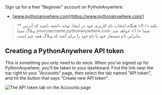 Sign up for a free "Beginner" account on PythonAnywhere:

* [www.pythonanywhere.com](https://www.pythonanywhere.com/)

> ** نکته </ 0> هنگام انتخاب نام کاربری خود در اینجا، توجه داشته باشید که آدرس وبلاگ شما  yourusername.pythonanywhere.com شما </ 1> خواهد شد، بنابراین نام مستعار خود یا نام خود را برای آنچه که وبلاگ همه چیز است.</p>
</blockquote>

<h2>Creating a PythonAnywhere API token</h2>

<p>This is something you only need to do once.  When you've signed up for PythonAnywhere, you'll be taken to your dashboard.  Find the link near the top right to your "Accounts" page, then select the tab named "API token", and hit the button that says "Create new API token".</p>

<p><img src="images/pythonanywhere_create_api_token.png" alt="The API token tab on the Accounts page" /></p>